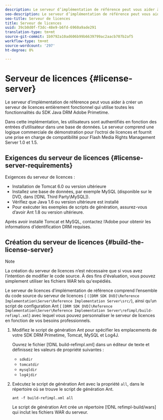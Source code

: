 ```yaml
---
description: Le serveur d’implémentation de référence peut vous aider à créer un serveur de licences entièrement fonctionnel qui utilise toutes les fonctionnalités du SDK Java DRM Adobe Primetime.
seo-description: Le serveur d’implémentation de référence peut vous aider à créer un serveur de licences entièrement fonctionnel qui utilise toutes les fonctionnalités du SDK Java DRM Adobe Primetime.
seo-title: Serveur de licences
title: Serveur de licences
uuid: 39cb0d0f-f3dc-48e9-b6fd-6960a9ade291
translation-type: tm+mt
source-git-commit: 1b9792a10ad606b99b6639799ac2aacb707b2af5
workflow-type: tm+mt
source-wordcount: '297'
ht-degree: 0%

---
```



# Serveur de licences {#license-server}

Le serveur d’implémentation de référence peut vous aider à créer un serveur de licences entièrement fonctionnel qui utilise toutes les fonctionnalités du SDK Java DRM Adobe Primetime.

Dans cette implémentation, les utilisateurs sont authentifiés en fonction des entrées d’utilisateur dans une base de données. Le serveur comprend une logique commerciale de démonstration pour l’octroi de licences et fournit une prise en charge de compatibilité pour Flash Media Rights Management Server 1.0 et 1.5.

## Exigences du serveur de licences {#license-server-requirements}

Exigences du serveur de licences :

* Installation de Tomcat 6.0 ou version ultérieure
* Installez une base de données, par exemple MySQL (disponible sur le DVD, dans [!DNL Third Party\MySQL]).
* Vérifiez que Java 1.6 ou version ultérieure est installé
* Pour exécuter les exemples de scripts de génération, assurez-vous d’avoir Ant 1.8 ou version ultérieure.

Après avoir installé Tomcat et MySQL, contactez l’Adobe pour obtenir les informations d’identification DRM requises.

## Création du serveur de licences {#build-the-license-server}

>[!NOTE]
>
>La création du serveur de licences n’est nécessaire que si vous avez l’intention de modifier le code source. À des fins d&#39;évaluation, vous pouvez simplement utiliser les fichiers WAR tels qu&#39;expédiés.

Le serveur de licences d’implémentation de référence comprend l’ensemble du code source du serveur de licences ( `([DRM SDK DVD]\Reference Implementation\Server\Reference Implementation Server\src/`), ainsi qu’un script de configuration Ant ( `[DRM SDK DVD]\Reference Implementation\Server\Reference Implementation Server\refimpl/build-refimpl.xml`) avec lequel vous pouvez personnaliser le serveur de licences en fonction de vos besoins professionnels.

1. Modifiez le script de génération Ant pour spécifier les emplacements de votre SDK DRM Primetime, Tomcat, MySQL et Log4J.

   Ouvrez le fichier [!DNL build-refimpl.xml] dans un éditeur de texte et définissez les valeurs de propriété suivantes :

   * `sdkdir`
   * `tomcatdir`
   * `mysqldir`
   * `log4jdir`

1. Exécutez le script de génération Ant avec la propriété `all`, dans le répertoire où se trouve le script de génération Ant.

   ```
   ant -f build-refimpl.xml all
   ```

   Le script de génération Ant crée un répertoire [!DNL refimpl-build/wars] qui inclut les fichiers WAR du serveur.
